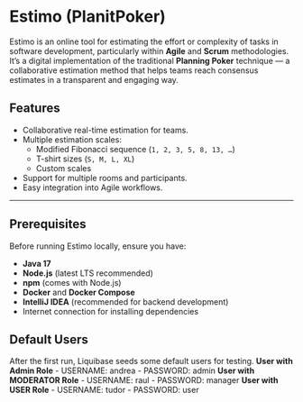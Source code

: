 # Estimo (PlanitPoker)

Estimo is an online tool for estimating the effort or complexity of tasks in software development, particularly within **Agile** and **Scrum** methodologies.  
It’s a digital implementation of the traditional **Planning Poker** technique — a collaborative estimation method that helps teams reach consensus estimates in a transparent and engaging way.

## Features
- Collaborative real-time estimation for teams.
- Multiple estimation scales:
    - Modified Fibonacci sequence (`1, 2, 3, 5, 8, 13, …`)
    - T-shirt sizes (`S, M, L, XL`)
    - Custom scales
- Support for multiple rooms and participants.
- Easy integration into Agile workflows.

---

## Prerequisites

Before running Estimo locally, ensure you have:

- **Java 17**
- **Node.js** (latest LTS recommended)
- **npm** (comes with Node.js)
- **Docker** and **Docker Compose**
- **IntelliJ IDEA** (recommended for backend development)
- Internet connection for installing dependencies
  
## Default Users
After the first run, Liquibase seeds some default users for testing.
  **User with Admin Role**
      - USERNAME: andrea
      - PASSWORD: admin
  **User with MODERATOR Role**
      - USERNAME: raul 
      - PASSWORD: manager
  **User with USER Role**
      - USERNAME: tudor
      - PASSWORD: user